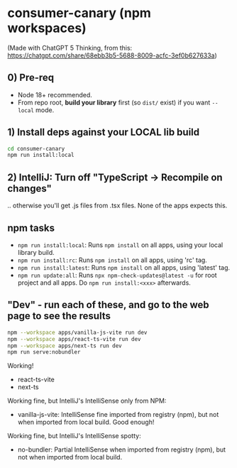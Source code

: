 # consumer-canary (npm workspaces)

(Made with ChatGPT 5 Thinking, from this: https://chatgpt.com/share/68ebb3b5-5688-8009-acfc-3ef0b627633a)

## 0) Pre-req
- Node 18+ recommended.
- From repo root, **build your library** first (so `dist/` exist) if you want `--local` mode.

## 1) Install deps against your LOCAL lib build
```bash
cd consumer-canary
npm run install:local
```

## 2) IntelliJ: Turn off "TypeScript -> Recompile on changes"

.. otherwise you'll get .js files from .tsx files. None of the apps expects this.

## npm tasks

* `npm run install:local`: Runs `npm install` on all apps, using your local library build.
* `npm run install:rc`: Runs `npm install` on all apps, using 'rc' tag.
* `npm run install:latest`: Runs `npm install` on all apps, using 'latest' tag.
* `npm run update:all`: Runs `npx npm-check-updates@latest -u` for root project and all apps. Do `npm run install:<xxx>` afterwards.

## "Dev" - run each of these, and go to the web page to see the results
```bash
npm --workspace apps/vanilla-js-vite run dev
npm --workspace apps/react-ts-vite run dev
npm --workspace apps/next-ts run dev
npm run serve:nobundler
```

Working!
* react-ts-vite
* next-ts

Working fine, but IntelliJ's IntelliSense only from NPM:
* vanilla-js-vite: IntelliSense fine imported from registry (npm), but not when imported from local build. Good enough!

Working fine, but IntelliJ's IntelliSense spotty:
* no-bundler: Partial IntelliSense when imported from registry (npm), but not when imported from local build.